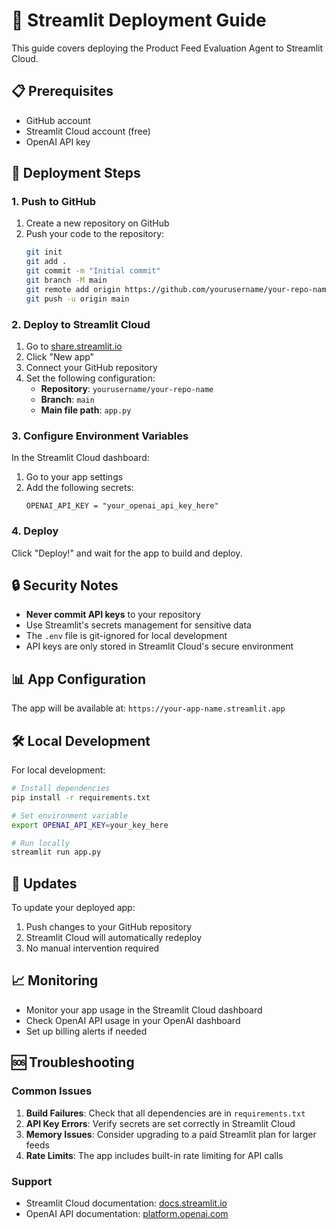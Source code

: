 # 🚀 Streamlit Deployment Guide

This guide covers deploying the Product Feed Evaluation Agent to Streamlit Cloud.

## 📋 Prerequisites

- GitHub account
- Streamlit Cloud account (free)
- OpenAI API key

## 🔧 Deployment Steps

### 1. Push to GitHub

1. Create a new repository on GitHub
2. Push your code to the repository:
   ```bash
   git init
   git add .
   git commit -m "Initial commit"
   git branch -M main
   git remote add origin https://github.com/yourusername/your-repo-name.git
   git push -u origin main
   ```

### 2. Deploy to Streamlit Cloud

1. Go to [share.streamlit.io](https://share.streamlit.io)
2. Click "New app"
3. Connect your GitHub repository
4. Set the following configuration:
   - **Repository**: `yourusername/your-repo-name`
   - **Branch**: `main`
   - **Main file path**: `app.py`

### 3. Configure Environment Variables

In the Streamlit Cloud dashboard:

1. Go to your app settings
2. Add the following secrets:
   ```
   OPENAI_API_KEY = "your_openai_api_key_here"
   ```

### 4. Deploy

Click "Deploy!" and wait for the app to build and deploy.

## 🔒 Security Notes

- **Never commit API keys** to your repository
- Use Streamlit's secrets management for sensitive data
- The `.env` file is git-ignored for local development
- API keys are only stored in Streamlit Cloud's secure environment

## 📊 App Configuration

The app will be available at: `https://your-app-name.streamlit.app`

## 🛠️ Local Development

For local development:

```bash
# Install dependencies
pip install -r requirements.txt

# Set environment variable
export OPENAI_API_KEY=your_key_here

# Run locally
streamlit run app.py
```

## 🔄 Updates

To update your deployed app:

1. Push changes to your GitHub repository
2. Streamlit Cloud will automatically redeploy
3. No manual intervention required

## 📈 Monitoring

- Monitor your app usage in the Streamlit Cloud dashboard
- Check OpenAI API usage in your OpenAI dashboard
- Set up billing alerts if needed

## 🆘 Troubleshooting

### Common Issues

1. **Build Failures**: Check that all dependencies are in `requirements.txt`
2. **API Key Errors**: Verify secrets are set correctly in Streamlit Cloud
3. **Memory Issues**: Consider upgrading to a paid Streamlit plan for larger feeds
4. **Rate Limits**: The app includes built-in rate limiting for API calls

### Support

- Streamlit Cloud documentation: [docs.streamlit.io](https://docs.streamlit.io)
- OpenAI API documentation: [platform.openai.com](https://platform.openai.com)